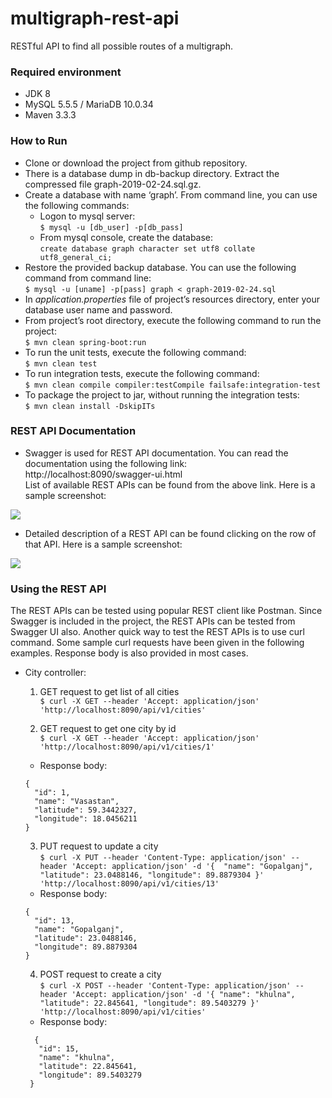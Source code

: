 # multigraph-rest-api
RESTful API to find all possible routes of a multigraph.

### Required environment 
  * JDK 8
  * MySQL 5.5.5 / MariaDB 10.0.34
  * Maven 3.3.3 

### How to Run
  * Clone or download the project from github repository. 
  * There is a database dump in db-backup directory. Extract the compressed file graph-2019-02-24.sql.gz.
  * Create a database with name ‘graph’. From command line, you can use the following commands:
    * Logon to mysql server:  
    `$ mysql -u [db_user] -p[db_pass]`
    * From mysql console, create the database:   
    `create database graph character set utf8 collate utf8_general_ci;`
  * Restore the provided backup database. You can use the following command from command line:  
  `$ mysql -u [uname] -p[pass] graph < graph-2019-02-24.sql`
  * In *application.properties* file of project’s resources directory, enter your database user name and password.
  * From project’s root directory, execute the following command to run the project:  
  `$ mvn clean spring-boot:run`
  * To run the unit tests, execute the following command:  
  `$ mvn clean test`
  * To run integration tests, execute the following command:  
  `$ mvn clean compile compiler:testCompile failsafe:integration-test`
  * To package the project to jar, without running the integration tests:  
  `$ mvn clean install -DskipITs`
  
### REST API Documentation
  * Swagger is used for REST API documentation. You can read the documentation using the following link:  
  http://localhost:8090/swagger-ui.html  
  List of available REST APIs can be found from the above link. Here is a sample screenshot:  
  
  ![](../assets/images/swagger-ui.png)
  
  * Detailed description of a REST API can be found clicking on the row of that API. Here is a sample screenshot:
  
  ![](../assets/images/swagger-rest-doc.png)

### Using the REST API
The REST APIs can be tested using popular REST client like Postman. Since Swagger is included in the project, the REST APIs can be tested from Swagger UI also. Another quick way to test the REST APIs is to use curl command. Some sample curl requests have been given in the following examples. Response body is also provided in most cases.
  * City controller:
    1. GET request to get list of all cities  
    `$ curl -X GET --header 'Accept: application/json' 'http://localhost:8090/api/v1/cities'` 
      
    2. GET request to get one city by id  
    `$ curl -X GET --header 'Accept: application/json' 'http://localhost:8090/api/v1/cities/1'`  
      
    * Response body:
     ```
     {
       "id": 1,
       "name": "Vasastan",
       "latitude": 59.3442327,
       "longitude": 18.0456211
     }
     ```  
     3. PUT request to update a city  
     `$ curl -X PUT --header 'Content-Type: application/json' --header 'Accept: application/json' -d '{  "name": "Gopalganj", "latitude": 23.0488146, "longitude": 89.8879304 }' 'http://localhost:8090/api/v1/cities/13'`  
       
     * Response body:  
      ```
      {
        "id": 13,
        "name": "Gopalganj",
        "latitude": 23.0488146,
        "longitude": 89.8879304
      }
      ``` 
      4.	POST request to create a city  
      `$ curl -X POST --header 'Content-Type: application/json' --header 'Accept: application/json' -d '{ "name": "khulna",  "latitude": 22.845641, "longitude": 89.5403279 }' 'http://localhost:8090/api/v1/cities'`  
  
     * Response body:  
      ```
        {
         "id": 15,
         "name": "khulna",
         "latitude": 22.845641,
         "longitude": 89.5403279
       }
      ``` 
